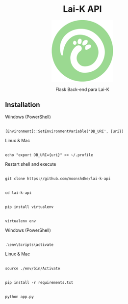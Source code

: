 <div align="center">
  <h1>Lai-K API</h1>
  <img src="./assets/images/logo.png" alt="drawing" width="200"/>
  <p>Flask Back-end para Lai-K</p>
</div>

## Installation

Windows (PowerShell)
<pre><code>
[Environment]::SetEnvironmentVariable('DB_URI', {uri})
</code></pre>
Linux & Mac
<pre><code>
echo "export DB_URI={uri}" >> ~/.profile
</code></pre>
Restart shell and execute
<pre><code>
git clone https://github.com/moonsh4ke/lai-k-api
</code></pre>
<pre><code>
cd lai-k-api
</code></pre>
<pre><code>
pip install virtualenv
</code></pre>
<pre><code>
virtualenv env
</code></pre>
Windows (PowerShell)
<pre><code>
.\env\Scripts\activate
</code></pre>
Linux & Mac
<pre><code>
source ./env/bin/Activate
</code></pre>
<pre><code>
pip install -r requirements.txt
</code></pre>
<pre><code>
python app.py
</code></pre>
